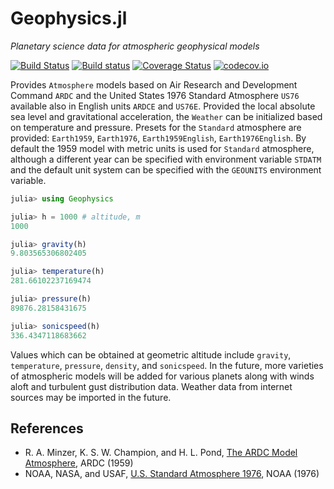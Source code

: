 # Geophysics.jl

*Planetary science data for atmospheric geophysical models*

[![Build Status](https://travis-ci.org/chakravala/Geophysics.jl.svg?branch=master)](https://travis-ci.org/chakravala/Geophysics.jl)
[![Build status](https://ci.appveyor.com/api/projects/status/dkbkhd26j463hnx7?svg=true)](https://ci.appveyor.com/project/chakravala/geophysics-jl)
[![Coverage Status](https://coveralls.io/repos/chakravala/Geophysics.jl/badge.svg?branch=master&service=github)](https://coveralls.io/github/chakravala/Geophysics.jl?branch=master)
[![codecov.io](https://codecov.io/github/chakravala/Geophysics.jl/coverage.svg?branch=master)](https://codecov.io/github/chakravala/Geophysics.jl?branch=master)

Provides `Atmosphere` models based on Air Research and Development Command `ARDC` and the United States 1976 Standard Atmosphere `US76` available also in English units `ARDCE` and `US76E`.
Provided the local absolute sea level and gravitational acceleration, the `Weather` can be initialized based on temperature and pressure.
Presets for the `Standard` atmosphere are provided: `Earth1959`, `Earth1976`, `Earth1959English`, `Earth1976English`.
By default the 1959 model with metric units is used for `Standard` atmosphere, although a different year can be specified with environment variable `STDATM` and the default unit system can be specified with the `GEOUNITS` environment variable.

```julia
julia> using Geophysics

julia> h = 1000 # altitude, m
1000

julia> gravity(h)
9.803565306802405

julia> temperature(h)
281.66102237169474

julia> pressure(h)
89876.28158431675

julia> sonicspeed(h)
336.4347118683662
```

Values which can be obtained at geometric altitude include `gravity`, `temperature`, `pressure`, `density`, and `sonicspeed`.
In the future, more varieties of atmospheric models will be added for various planets along with winds aloft and turbulent gust distribution data.
Weather data from internet sources may be imported in the future.

## References
* R. A. Minzer, K. S. W. Champion, and H. L. Pond, [The ARDC Model Atmosphere](https://apps.dtic.mil/dtic/tr/fulltext/u2/229482.pdf), ARDC (1959)
* NOAA, NASA, and USAF, [U.S. Standard Atmosphere 1976](https://apps.dtic.mil/dtic/tr/fulltext/u2/a035728.pdf), NOAA (1976)
